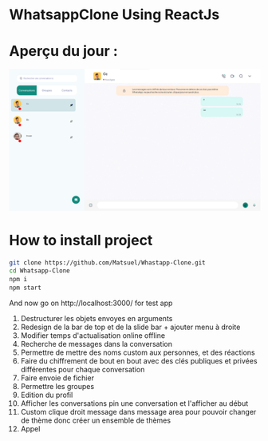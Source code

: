 # WhatsappClone Using ReactJs

# Aperçu du jour :

![Preview](./src/assets/preview.png)

# How to install project

```bash
git clone https://github.com/Matsuel/Whastapp-Clone.git
cd Whatsapp-Clone
npm i
npm start 
```

And now go on http://localhost:3000/ for test app

<ol>
<li>Destructurer les objets envoyes en arguments</li>
<li>Redesign de la bar de top et de la slide bar + ajouter menu à droite</li>
<li>Modifier temps d'actualisation online offline</li>
<li>Recherche de messages dans la conversation</li>
<li>Permettre de mettre des noms custom aux personnes, et des réactions</li>
<li>Faire du chiffrement de bout en bout avec des clés publiques et privées différentes pour chaque conversation</li>
<li>Faire envoie de fichier</li>
<li>Permettre les groupes</li>
<li>Edition du profil</li>
<li>Afficher les conversations  pin une conversation et l'afficher au début</li>
<li>Custom clique droit message dans message area pour pouvoir changer de thème donc créer un ensemble de thèmes</li>
<li>Appel</li>
</ol>